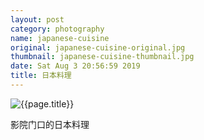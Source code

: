 ```yaml
---
layout: post
category: photography
name: japanese-cuisine
original: japanese-cuisine-original.jpg
thumbnail: japanese-cuisine-thumbnail.jpg
date: Sat Aug 3 20:56:59 2019
title: 日本料理
---
```


![{{page.title}}](/gallery//{{page.category}}//{{page.original}})

影院门口的日本料理
